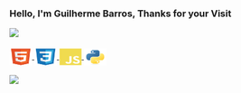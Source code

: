 ### Hello, I'm Guilherme Barros, Thanks for your Visit
<div>
  <a href="https://github.com/Guilhermebarrosf">
  <img height="180em" src="https://github-readme-stats.vercel.app/api?username=Guilhermebarrosf&show_icons=true&theme=dark&include_all_commits=true&count_private=true"/>
</div>

  <div style="display: inline_block"><br>
  <img align="center" alt="Gui-HTML" height="30" width="40" src="https://raw.githubusercontent.com/devicons/devicon/master/icons/html5/html5-original.svg">
  <img align="center" alt="Gui-CSS" height="30" width="40" src="https://raw.githubusercontent.com/devicons/devicon/master/icons/css3/css3-original.svg">
   <img align="center" alt="Gui-Js" height="30" width="40" src="https://raw.githubusercontent.com/devicons/devicon/master/icons/javascript/javascript-plain.svg">
  <img align="center" alt="Gui-Python" height="30" width="40" src="https://raw.githubusercontent.com/devicons/devicon/master/icons/python/python-original.svg">
</div>
<br>
  <a href="https://www.linkedin.com/in/guilherme-barros-100a55159/" target="_blank"><img src="https://img.shields.io/badge/-LinkedIn-%230077B5?style=for-the-badge&logo=linkedin&logoColor=white" target="_blank"></a> 
 
